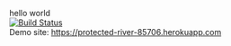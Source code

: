 hello world <br />
[![Build Status](https://travis-ci.org/enkaranfiles/XML-Parser.svg?branch=master)](https://travis-ci.org/enkaranfiles/XML-Parser) <br />
Demo site: https://protected-river-85706.herokuapp.com <br />